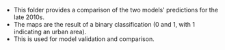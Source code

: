 - This folder provides a comparison of the two models' predictions for the late 2010s.
- The maps are the result of a binary classification (0 and 1, with 1 indicating an urban area).
- This is used for model validation and comparison.
